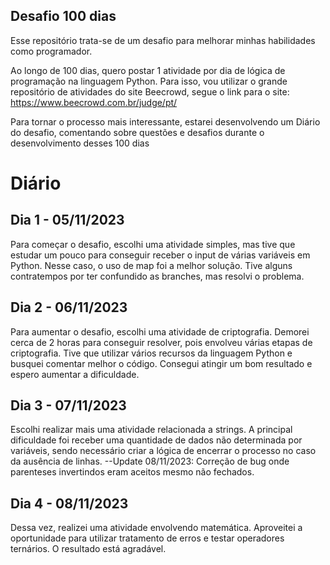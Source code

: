 ## Desafio 100 dias
Esse repositório trata-se de um desafio para melhorar minhas habilidades como programador.  

Ao longo de 100 dias, quero postar 1 atividade por dia de lógica de programação na linguagem Python. Para isso, vou utilizar o grande repositório de atividades do site Beecrowd, segue o link para o site: https://www.beecrowd.com.br/judge/pt/

Para tornar o processo mais interessante, estarei desenvolvendo um Diário do desafio, comentando sobre questões e desafios durante o desenvolvimento desses 100 dias

# Diário

## Dia 1 - 05/11/2023
Para começar o desafio, escolhi uma atividade simples, mas tive que estudar um pouco para conseguir receber o input de várias variáveis em Python. Nesse caso, o uso de map foi a melhor solução. Tive alguns contratempos por ter confundido as branches, mas resolvi o problema.

## Dia 2 - 06/11/2023
Para aumentar o desafio, escolhi uma atividade de criptografia. Demorei cerca de 2 horas para conseguir resolver, pois envolveu várias etapas de criptografia. Tive que utilizar vários recursos da linguagem Python e busquei comentar melhor o código. Consegui atingir um bom resultado e espero aumentar a dificuldade.

## Dia 3 - 07/11/2023
Escolhi realizar mais uma atividade relacionada a strings. A principal dificuldade foi receber uma quantidade de dados não determinada por variáveis, sendo necessário criar a lógica de encerrar o processo no caso da ausência de linhas.
--Update 08/11/2023: Correção de bug onde parenteses invertindos eram aceitos mesmo não fechados.

## Dia 4 - 08/11/2023
Dessa vez, realizei uma atividade envolvendo matemática. Aproveitei a oportunidade para utilizar tratamento de erros e testar operadores ternários. O resultado está agradável.
